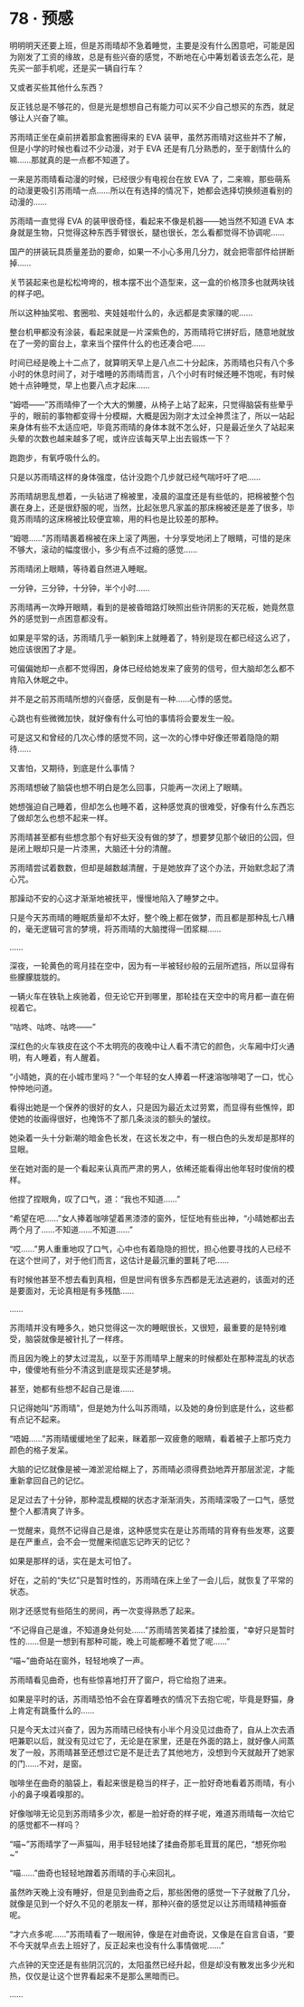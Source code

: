 # 78 · 预感

明明明天还要上班，但是苏雨晴却不急着睡觉，主要是没有什么困意吧，可能是因为刚发了工资的缘故，总是有些兴奋的感觉，不断地在心中筹划着该去怎么花，是先买一部手机呢，还是买一辆自行车？

又或者买些其他什么东西？

反正钱总是不够花的，但是光是想想自己有能力可以买不少自己想买的东西，就足够让人兴奋了嘛。

苏雨晴正坐在桌前拼着那盒套圈得来的 EVA 装甲，虽然苏雨晴对这些并不了解，但是小学的时候也看过不少动漫，对于 EVA 还是有几分熟悉的，至于剧情什么的嘛……那就真的是一点都不知道了。

一来是苏雨晴看动漫的时候，已经很少有电视台在放 EVA 了，二来嘛，那些萌系的动漫更吸引苏雨晴一点……所以在有选择的情况下，她都会选择切换频道看别的动漫的……

苏雨晴一直觉得 EVA 的装甲很奇怪，看起来不像是机器——她当然不知道 EVA 本身就是生物，只觉得这种东西手臂很长，腿也很长，怎么看都觉得不协调呢……

国产的拼装玩具质量差劲的要命，如果一不小心多用几分力，就会把零部件给拼断掉……

关节装起来也是松松垮垮的，根本摆不出个造型来，这一盒的价格顶多也就两块钱的样子吧。

所以这种抽奖啦、套圈啦、夹娃娃啦什么的，永远都是卖家赚的呢……

整台机甲都没有涂装，看起来就是一片深紫色的，苏雨晴将它拼好后，随意地就放在了一旁的窗台上，拿来当个摆件什么的也还凑合吧……

时间已经是晚上十二点了，就算明天早上是八点二十分起床，苏雨晴也只有八个多小时的休息时间了，对于嗜睡的苏雨晴而言，八个小时有时候还睡不饱呢，有时候她十点钟睡觉，早上也要八点才起床……

“姆唔——”苏雨晴伸了一个大大的懒腰，从椅子上站了起来，只觉得脑袋有些晕乎乎的，眼前的事物都变得十分模糊，大概是因为刚才太过全神贯注了，所以一站起来身体有些不太适应吧，毕竟苏雨晴的身体本就不怎么好，只是最近坐久了站起来头晕的次数也越来越多了呢，或许应该每天早上出去锻炼一下？

跑跑步，有氧呼吸什么的。

只是以苏雨晴这样的身体强度，估计没跑个几步就已经气喘吁吁了吧……

苏雨晴胡思乱想着，一头钻进了棉被里，凌晨的温度还是有些低的，把棉被整个包裹在身上，还是很舒服的呢，当然，比起张思凡家盖的那床棉被还是差了很多，毕竟苏雨晴的这床棉被比较便宜嘛，用的料也是比较差的那种。

“姆嗯……”苏雨晴裹着棉被在床上滚了两圈，十分享受地闭上了眼睛，可惜的是床不够大，滚动的幅度很小，多少有点不过瘾的感觉……

苏雨晴闭上眼睛，等待着自然进入睡眠。

一分钟，三分钟，十分钟，半个小时……

苏雨晴再一次睁开眼睛，看到的是被昏暗路灯映照出些许阴影的天花板，她竟然意外的感觉到一点困意都没有。

如果是平常的话，苏雨晴几乎一躺到床上就睡着了，特别是现在都已经这么迟了，她应该很困了才是。

可偏偏她却一点都不觉得困，身体已经给她发来了疲劳的信号，但大脑却怎么都不肯陷入休眠之中。

并不是之前苏雨晴所想的兴奋感，反倒是有一种……心悸的感觉。

心跳也有些微微加快，就好像有什么可怕的事情将会要发生一般。

可是这又和曾经的几次心悸的感觉不同，这一次的心悸中好像还带着隐隐的期待……

又害怕，又期待，到底是什么事情？

苏雨晴想破了脑袋也想不明白是怎么回事，只能再一次闭上了眼睛。

她想强迫自己睡着，但却怎么也睡不着，这种感觉真的很难受，好像有什么东西忘了做却怎么也想不起来一样。

苏雨晴甚至都有些想念那个有好些天没有做的梦了，想要梦见那个破旧的公园，但是闭上眼却只是一片漆黑，大脑还十分的清醒。

苏雨晴尝试着数数，但却是越数越清醒，于是她放弃了这个办法，开始默念起了清心咒。

那躁动不安的心这才渐渐地被抚平，慢慢地陷入了睡梦之中。

只是今天苏雨晴的睡眠质量却不太好，整个晚上都在做梦，而且都是那种乱七八糟的，毫无逻辑可言的梦境，将苏雨晴的大脑搅得一团浆糊……

……

深夜，一轮黄色的弯月挂在空中，因为有一半被轻纱般的云层所遮挡，所以显得有些朦朦胧胧的。

一辆火车在铁轨上疾驰着，但无论它开到哪里，那轮挂在天空中的弯月都一直在俯视着它。

“咕咚、咕咚、咕咚——”

深红色的火车铁皮在这个不太明亮的夜晚中让人看不清它的颜色，火车厢中灯火通明，有人睡着，有人醒着。

“小晴她，真的在小城市里吗？”一个年轻的女人捧着一杯速溶咖啡喝了一口，忧心忡忡地问道。

看得出她是一个保养的很好的女人，只是因为最近太过劳累，而显得有些憔悴，即使她的妆画得很好，也掩饰不了那几条淡淡的额头的皱纹。

她染着一头十分新潮的暗金色长发，在这长发之中，有一根白色的头发却是那样的显眼。

坐在她对面的是一个看起来认真而严肃的男人，依稀还能看得出他年轻时俊俏的模样。

他捏了捏眼角，叹了口气，道：“我也不知道……”

“希望在吧……”女人捧着咖啡望着黑漆漆的窗外，怔怔地有些出神，“小晴她都出去两个月了……不知道……不知道……”

“哎……”男人重重地叹了口气，心中也有着隐隐的担忧，担心他要寻找的人已经不在这个世间了，对于他们而言，这估计是最沉重的噩耗了吧……

有时候他甚至不想去看到真相，但是世间有很多东西都是无法逃避的，该面对的还是要面对，无论真相是有多残酷……

……

苏雨晴并没有睡多久，她只觉得这一次的睡眠很长，又很短，最重要的是特别难受，脑袋就像是被针扎了一样疼。

而且因为晚上的梦太过混乱，以至于苏雨晴早上醒来的时候都处在那种混乱的状态中，傻傻地有些分不清这到底是现实还是梦境。

甚至，她都有些想不起自己是谁……

只记得她叫“苏雨晴”，但是她为什么叫苏雨晴，以及她的身份到底是什么，这些都有点记不起来。

“唔姆……”苏雨晴缓缓地坐了起来，眯着那一双疲惫的眼睛，看着被子上那巧克力颜色的格子发呆。

大脑的记忆就像是被一滩淤泥给糊上了，苏雨晴必须得费劲地弄开那层淤泥，才能重新拿回自己的记忆。

足足过去了十分钟，那种混乱模糊的状态才渐渐消失，苏雨晴深吸了一口气，感觉整个人都清爽了许多。

一觉醒来，竟然不记得自己是谁，这种感觉实在是让苏雨晴的背脊有些发寒，这要是在严重点，会不会一觉醒来彻底忘记昨天的记忆？

如果是那样的话，实在是太可怕了。

好在，之前的“失忆”只是暂时性的，苏雨晴在床上坐了一会儿后，就恢复了平常的状态。

刚才还感觉有些陌生的房间，再一次变得熟悉了起来。

“不记得自己是谁，不知道身处何处……”苏雨晴苦笑着揉了揉脸蛋，“幸好只是暂时性的……但是一想到有那种可能，晚上可能都睡不着觉了呢……”

“喵\~”曲奇站在窗外，轻轻地唤了一声。

苏雨晴看见曲奇，也有些惊喜地打开了窗户，将它给抱了进来。

如果是平时的话，苏雨晴恐怕不会在穿着睡衣的情况下去抱它呢，毕竟是野猫，身上肯定有跳蚤什么的……

只是今天太过兴奋了，因为苏雨晴已经快有小半个月没见过曲奇了，自从上次去酒吧兼职以后，就没有见过它了，无论是在家里，还是在外面的路上，就好像人间蒸发了一般，苏雨晴甚至还想过它是不是迁去了其他地方，没想到今天就敲开了她家的门……不对，是窗。

咖啡坐在曲奇的脑袋上，看起来很是稳当的样子，正一脸好奇地看着苏雨晴，有小小的鼻子嗅着嗅那的。

好像咖啡无论见到苏雨晴多少次，都是一脸好奇的样子呢，难道苏雨晴每一次给它的感觉都不一样吗？

“喵\~”苏雨晴学了一声猫叫，用手轻轻地揉了揉曲奇那毛茸茸的尾巴，“想死你啦\~”

“喵……”曲奇也轻轻地蹭着苏雨晴的手心来回礼。

虽然昨天晚上没有睡好，但是见到曲奇之后，那些困倦的感觉一下子就散了几分，就像是见到一个好久不见的老朋友一样，那种兴奋的感觉足以让苏雨晴精神振奋呢。

“才六点多呢……”苏雨晴看了一眼闹钟，像是在对曲奇说，又像是在自言自语，“要不今天就早点去上班好了，反正起来也没有什么事情做呢……”

六点钟的天空还是有些阴沉沉的，太阳虽然已经升起，但是却没有散发出多少光和热，仅仅是让这个世界看起来不是那么黑暗而已。

……
